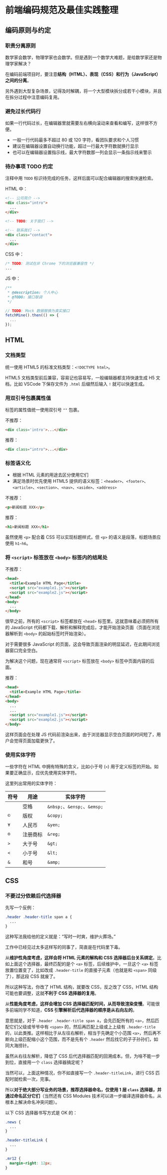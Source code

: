 # 前端编码规范及最佳实践整理

## 编码原则与约定

### 职责分离原则

数学家会数学，物理学家也会数学。但是遇到一个数学大难题，是给数学家还是物理学家解决？

在编码前端项目时，要注意**结构（HTML）、表现（CSS）和行为（JavaScript）之间的分离**。

另外遇到大型复杂场景，记得及时解耦，将一个大型模块拆分成若干小模块，并且在拆分过程中注意编码复用。

### 避免过长代码行

如果一行代码过长，在编辑器里就需要左右横向滚动来查看和编写，这样很不方便。

* 一般一行代码最多不超过 80 或 120 字符，看团队要求和个人习惯
* 建议在编辑器设置自动换行功能，超过一行最大字符数就换行显示
* 也可以在编辑器设置指示线，最大字符数那一列会显示一条指示线来警示

### 待办事项 TODO 约定

注释中用 `TODO` 标识待完成的任务，这样后面可以配合编辑器的搜索快速检索。

HTML 中：

```html
<!-- 公司简介 -->
<div class="intro">
  ...
</div>

<!-- TODO: 关于我们 -->

<!-- 联系我们 -->
<div class="contact">
  ...
</div>
```

CSS 中：

```css
/* TODO: 测试在非 Chrome 下的浏览器兼容性 */
...
```

JS 中：

```js
/**
 * @description: 个人中心
 * @TODO: 接口联调
 */

// TODO: Mock 数据替换为真实接口
fetchMine().then(() => {
  ...
});
```

## HTML

### 文档类型

统一使用 HTML5 的标准文档类型：`<!DOCTYPE html>`。

HTML5 文档类型前后兼容，容易记也容易写，一般编辑器都支持快速生成 H5 文档，比如 VSCode 下保存文件为 `.html` 后缀然后输入 `!` 就可以快速生成。

### 用双引号包裹属性值

标签的属性值统一使用双引号 `""` 包裹。

不推荐：

```html
<div class='intro'>...</div>
```

推荐：

```html
<div class="intro">...</div>
```

### 标签语义化

* 根据 HTML 元素的用途去区分使用它们
* 满足场景时优先使用 HTML5 提供的语义标签：`<header>`、`<footer>`、`<article>`、`<section>`、`<nav>`、`<aside>`、`<address>`

不推荐：

```html
<p>新闻标题 XXX</p>
```

推荐：

```html
<h1>新闻标题 XXX</h1>
```

虽然使用 `<p>` 配合着 CSS 可以实现标题样式，但 `<p>` 的语义是段落，标题场景应使用 `h1~h6`。

### 将 `<script>` 标签放在 `<body>` 标签内的结尾处

不推荐：

```html
<head>
  <title>Example HTML Page</title>
  <script src="example1.js"></script>
  <script src="example2.js"></script>
</head>
<body>
  ...
</body>
```

很早之前，所有的 `<script>` 标签都放在 `<head>` 标签里。这就意味着必须把所有的 JavaScript 代码都下载、解析和解释完成后，才能开始渲染页面（页面在浏览器解析到 `<body>` 的起始标签时开始渲染）。

对于需要很多 JavaScript 的页面，这会导致页面渲染的明显延迟，在此期间浏览器窗口完全空白。

为解决这个问题，现在通常将 `<script>` 标签放在 `<body>` 标签中页面内容的后面。

推荐：

```html
<head>
  <title>Example HTML Page</title>
</head>
<body>
  ...
  ...
  <script src="example1.js"></script>
  <script src="example2.js"></script>
</body>
```

这样页面会在处理 JS 代码前渲染出来，由于浏览器显示空白页面的时间短了，用户会觉得页面加载更快了。

### 使用实体字符

一些字符在 HTML 中拥有特殊的含义，比如小于号 (`<`) 用于定义标签的开始。如果要正确显示，应优先使用实体字符。

这里列出常用的实体字符：

符号 | 用途 | 实体字符 |
-- | -- | --
` ` | 空格 | `&nbsp;`、`&ensp;`、`&emsp;`
`©` | 版权 | `&copy;`
`¥` | 人民币 | `&yen;`
`®` | 注册商标 | `&reg;`
`>` | 大于号 | `&gt;`
`<` | 小于号 | `&lt;`
`&` | 和号 | `&amp;`

## CSS

### 不要过分依赖后代选择器

先写一个反例：

```css
.header .header-title span a {
  ...
}
```

这种写法我给他的定义就是：“写时一时爽，维护火葬场。”

工作中已经见过太多这样写的同事了，简直是在代码里下毒。

从**维护性角度考虑，这样会将 HTML 元素的解构和 CSS 选择器后台关系绑定**。比如上面这个选择器，最终匹配的是个 `<a>` 标签，后续维护中，一旦这个 `<a>` 标签放置位置变了，比如改成 `.header-title` 的直接子元素（也就是和 `<span>` 同级了），那这段 CSS 就废了。

所以这种写法，你改了 HTML 结构，就要改 CSS，反之改了 CSS，HTML 结构可能也要调整，这就**不利于 CSS 选择器的复用**。

从**性能角度考虑，这样会增加 CSS 选择器匹配时间，从而导致渲染变慢**。可能很多前端同学不知道，**CSS 引擎解析后代选择器的顺序是从右向左的**。

意思就是，对于 `.header .header-title span a`，会先匹配所有的 `<a>`，然后匹配它们父级或爷爷中有 `<span>` 的，然后再匹配上级或上上级有 `.header-title` 的，以此类推。这样相比于从左往右解析，相当于先确定个小范围 `<a>`，然后再不断向上级匹配缩小这个范围，而不是先有个 `.header` 然后找它的子子孙孙们，如同大海捞针。

虽然从右往左解析，降低了 CSS 后代选择器匹配的回溯成本。但，为啥不能一步到位，直接用一个 `class` 选择器搞定呢？

当然可以，上面这种情况，你不如直接写一个 `.header-titleLink`，进行 CSS 匹配时就检索一次，完事。

所以**对于绝大部分写业务的场景，推荐选择器命名，仅使用 1 层 `class` 选择器，并通过命名区分它们**（当然还有 CSS Modules 技术可以进一步编译选择器命名，从根本上解决命名冲突问题）。

以下 CSS 选择器书写方式是 OK 的：

```css
.news {
  ...
}

.header-titleLink {
  ...
}

.mr12 {
  margin-right: 12px;
}
```
